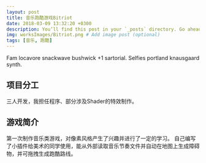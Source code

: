 ```yaml
---
layout: post
title: 音乐跑酷游戏Bitriot
date: 2018-03-09 13:32:20 +0300
description: You’ll find this post in your `_posts` directory. Go ahead and edit it and re-build the site to see your changes. # Add post description (optional)
img: worksImages/Bitriot.png # Add image post (optional)
tags: [音乐, 跑酷]
---
```

Fam locavore snackwave bushwick +1 sartorial. Selfies portland knausgaard synth.
## 项目分工
三人开发，我担任程序、部分涉及Shader的特效制作。
## 游戏简介
第一次制作音乐类游戏，对像素风格产生了兴趣并进行了一定的学习。
自己编写了小插件给美术的同学使用，能从外部读取音乐节奏文件并自动在地图上生成障碍物，并可拖拽生成跑酷路线。



